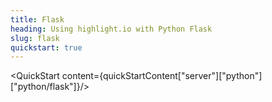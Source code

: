 ```yaml
---
title: Flask
heading: Using highlight.io with Python Flask
slug: flask
quickstart: true
---
```


<QuickStart content={quickStartContent["server"]["python"]["python/flask"]}/>
